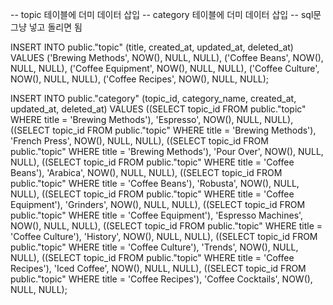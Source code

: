 -- topic 테이블에 더미 데이터 삽입
-- category 테이블에 더미 데이터 삽입
-- sql문 그냥 넣고 돌리면 됨

INSERT INTO public."topic" (title, created_at, updated_at, deleted_at) VALUES
('Brewing Methods', NOW(), NULL, NULL),
('Coffee Beans', NOW(), NULL, NULL),
('Coffee Equipment', NOW(), NULL, NULL),
('Coffee Culture', NOW(), NULL, NULL),
('Coffee Recipes', NOW(), NULL, NULL);

INSERT INTO public."category" (topic_id, category_name, created_at, updated_at, deleted_at) VALUES
((SELECT topic_id FROM public."topic" WHERE title = 'Brewing Methods'), 'Espresso', NOW(), NULL, NULL),
((SELECT topic_id FROM public."topic" WHERE title = 'Brewing Methods'), 'French Press', NOW(), NULL, NULL),
((SELECT topic_id FROM public."topic" WHERE title = 'Brewing Methods'), 'Pour Over', NOW(), NULL, NULL),
((SELECT topic_id FROM public."topic" WHERE title = 'Coffee Beans'), 'Arabica', NOW(), NULL, NULL),
((SELECT topic_id FROM public."topic" WHERE title = 'Coffee Beans'), 'Robusta', NOW(), NULL, NULL),
((SELECT topic_id FROM public."topic" WHERE title = 'Coffee Equipment'), 'Grinders', NOW(), NULL, NULL),
((SELECT topic_id FROM public."topic" WHERE title = 'Coffee Equipment'), 'Espresso Machines', NOW(), NULL, NULL),
((SELECT topic_id FROM public."topic" WHERE title = 'Coffee Culture'), 'History', NOW(), NULL, NULL),
((SELECT topic_id FROM public."topic" WHERE title = 'Coffee Culture'), 'Trends', NOW(), NULL, NULL),
((SELECT topic_id FROM public."topic" WHERE title = 'Coffee Recipes'), 'Iced Coffee', NOW(), NULL, NULL),
((SELECT topic_id FROM public."topic" WHERE title = 'Coffee Recipes'), 'Coffee Cocktails', NOW(), NULL, NULL);
